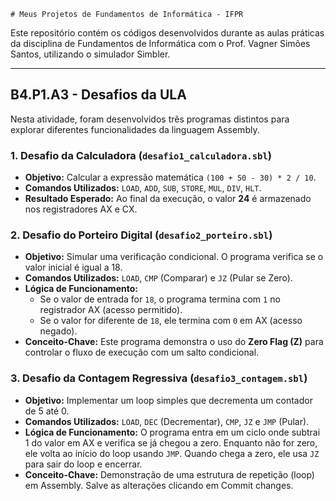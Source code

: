     # Meus Projetos de Fundamentos de Informática - IFPR

Este repositório contém os códigos desenvolvidos durante as aulas práticas da disciplina de Fundamentos de Informática com o Prof. Vagner Simões Santos, utilizando o simulador Simbler.

---

## B4.P1.A3 - Desafios da ULA

Nesta atividade, foram desenvolvidos três programas distintos para explorar diferentes funcionalidades da linguagem Assembly.

### 1. Desafio da Calculadora (`desafio1_calculadora.sbl`)

*   **Objetivo:** Calcular a expressão matemática `(100 + 50 - 30) * 2 / 10`.
*   **Comandos Utilizados:** `LOAD`, `ADD`, `SUB`, `STORE`, `MUL`, `DIV`, `HLT`.
*   **Resultado Esperado:** Ao final da execução, o valor **24** é armazenado nos registradores AX e CX.

### 2. Desafio do Porteiro Digital (`desafio2_porteiro.sbl`)

*   **Objetivo:** Simular uma verificação condicional. O programa verifica se o valor inicial é igual a 18.
*   **Comandos Utilizados:** `LOAD`, `CMP` (Comparar) e `JZ` (Pular se Zero).
*   **Lógica de Funcionamento:**
    *   Se o valor de entrada for `18`, o programa termina com `1` no registrador AX (acesso permitido).
    *   Se o valor for diferente de `18`, ele termina com `0` em AX (acesso negado).
*   **Conceito-Chave:** Este programa demonstra o uso do **Zero Flag (Z)** para controlar o fluxo de execução com um salto condicional.

### 3. Desafio da Contagem Regressiva (`desafio3_contagem.sbl`)

*   **Objetivo:** Implementar um loop simples que decrementa um contador de 5 até 0.
*   **Comandos Utilizados:** `LOAD`, `DEC` (Decrementar), `CMP`, `JZ` e `JMP` (Pular).
*   **Lógica de Funcionamento:** O programa entra em um ciclo onde subtrai 1 do valor em AX e verifica se já chegou a zero. Enquanto não for zero, ele volta ao início do loop usando `JMP`. Quando chega a zero, ele usa `JZ` para sair do loop e encerrar.
*   **Conceito-Chave:** Demonstração de uma estrutura de repetição (loop) em Assembly.
 Salve as alterações clicando em Commit changes.
